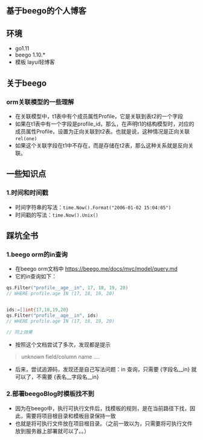 ## 基于beego的个人博客

## 环境
* go1.11
* beego 1.10.*
* 模板 layui轻博客

## 关于beego
### orm关联模型的一些理解
* 在关联模型中，t1表中有个成员属性Profile，它是关联到表t2的一个字段
* 如果在t1表中有一个字段是profile_id，那么，在声明t1的结构模型时，对应的成员属性Profile，设置为正向关联到t2表。也就是说，这种情况是正向关联`rel(one)`
* 如果这个关联字段在t1中不存在，而是存储在t2表，那么这种关系就是反向关联。

## 一些知识点
### 1.时间和时间戳
* 时间字符串的写法：`time.Now().Format("2006-01-02 15:04:05")`
* 时间戳的写法：`time.Now().Unix()`

## 踩坑全书
### 1.beego orm的in查询
* 在beego orm文档中 https://beego.me/docs/mvc/model/query.md
* 它的in查询如下：

```go
qs.Filter("profile__age__in", 17, 18, 19, 20)
// WHERE profile.age IN (17, 18, 19, 20)


ids:=[]int{17,18,19,20}
qs.Filter("profile__age__in", ids)
// WHERE profile.age IN (17, 18, 19, 20)

// 同上效果
```

* 按照这个文档尝试了多次，发现都是提示
> unknown field/column name ....

* 后来，尝试追源码，发现还是自己写法问题：in 查询，只需要 {字段名__in} 就可以了，不需要 {表名__字段名__in}

### 2.部署beegoBlog时模板找不到
* 因为在beego中，执行可执行文件后，找模板的规则，是在当前路径下找，因此，需要将项目根目录和模板目录保持一致
* 也就是将可执行文件放在项目根目录。（之前一致以为，只需要将可执行文件放到服务器上部署就可以了。。）



